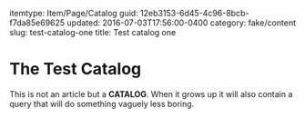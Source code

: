 itemtype: Item/Page/Catalog
guid: 12eb3153-6d45-4c96-8bcb-f7da85e69625
updated: 2016-07-03T17:56:00-0400
category: fake/content
slug: test-catalog-one
title: Test catalog one

# The Test Catalog

This is not an article but a **CATALOG**. When it grows up it will also contain
a query that will do something vaguely less boring.
